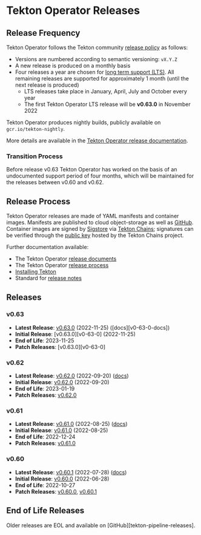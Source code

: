 # Tekton Operator Releases

## Release Frequency

Tekton Operator follows the Tekton community [release policy][release-policy]
as follows:

- Versions are numbered according to semantic versioning: `vX.Y.Z`
- A new release is produced on a monthly basis
- Four releases a year are chosen for [long term support (LTS)](https://github.com/tektoncd/community/blob/main/releases.md#support-policy).
  All remaining releases are supported for approximately 1 month (until the next
  release is produced)
    - LTS releases take place in January, April, July and October every year
    - The first Tekton Operator LTS release will be **v0.63.0** in November 2022

Tekton Operator produces nightly builds, publicly available on
`gcr.io/tekton-nightly`. 

More details are available in the [Tekton Operator release documentation][tekton-releases-docs].

### Transition Process

Before release v0.63 Tekton Operator has worked on the basis of an undocumented
support period of four months, which will be maintained for the releases between
v0.60 and v0.62.

## Release Process

Tekton Operator releases are made of YAML manifests and container images.
Manifests are published to cloud object-storage as well as
[GitHub][tekton-operator-releases]. Container images are signed by
[Sigstore][sigstore] via [Tekton Chains][tekton-chains]; signatures can be
verified through the [public key][chains-public-key] hosted by the Tekton Chains
project.

Further documentation available:

- The Tekton Operator [release documents][tekton-releases-docs]
- The Tekton Operator [release process][tekton-releases-process]
- [Installing Tekton][tekton-installation]
- Standard for [release notes][release-notes-standards]

## Releases

### v0.63

- **Latest Release**: [v0.63.0][v0-62-0] (2022-11-25) ([docs][v0-63-0-docs])
- **Initial Release**: [v0.63.0][v0-63-0] (2022-11-25)
- **End of Life**: 2023-11-25
- **Patch Releases**: [v0.63.0][v0-63-0]

### v0.62

- **Latest Release**: [v0.62.0][v0-62-0] (2022-09-20) ([docs][v0-62-0-docs])
- **Initial Release**: [v0.62.0][v0-62-0] (2022-09-20)
- **End of Life**: 2023-01-19
- **Patch Releases**: [v0.62.0][v0-62-0]

### v0.61

- **Latest Release**: [v0.61.0][v0-61-0] (2022-08-25) ([docs][v0-61-0-docs])
- **Initial Release**: [v0.61.0][v0-61-0] (2022-08-25)
- **End of Life**: 2022-12-24
- **Patch Releases**: [v0.61.0][v0-61-0]

### v0.60

- **Latest Release**: [v0.60.1][v0-60-1] (2022-07-28) ([docs][v0-60-1-docs])
- **Initial Release**: [v0.60.0][v0-60-0] (2022-06-28)
- **End of Life**: 2022-10-27
- **Patch Releases**: [v0.60.0][v0-60-0], [v0.60.1][v0-60-1]

## End of Life Releases

Older releases are EOL and available on [GitHub][tekton-pipeline-releases].


[release-policy]: https://github.com/tektoncd/community/blob/main/releases.md
[sigstore]: https://sigstore.dev
[tekton-chains]: https://github.com/tektoncd/chains
[tekton-operator-releases]: https://github.com/tektoncd/operator/releases
[chains-public-key]: https://github.com/tektoncd/chains/blob/main/tekton.pub
[tekton-releases-docs]: docs/release/README.md
[tekton-releases-process]: tekton/README.md
[tekton-installation]: docs/install.md
[release-notes-standards]:
    https://github.com/tektoncd/community/blob/main/standards.md#release-notes

[v0-62-0]: https://github.com/tektoncd/operator/releases/tag/v0.62.2
[v0-61-0]: https://github.com/tektoncd/operator/releases/tag/v0.61.0
[v0-60-1]: https://github.com/tektoncd/operator/releases/tag/v0.60.1
[v0-60-0]: https://github.com/tektoncd/operator/releases/tag/v0.60.0

[v0-62-0-docs]: https://github.com/tektoncd/operator/tree/v0.62.2/docs#tekton-pipelines
[v0-61-0-docs]: https://github.com/tektoncd/operator/tree/v0.61.0/docs#tekton-pipelines
[v0-60-1-docs]: https://github.com/tektoncd/operator/tree/v0.60.1/docs#tekton-pipelines
